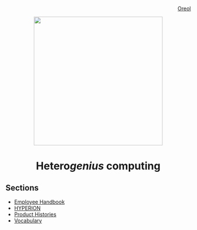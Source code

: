 <p align="right">
<a href="https://www.oreol.ch">Oreol</a>
</p>

<p align="center">
<img src="https://github.com/oreol-ag/handbook/blob/main/Oreol.png" align="center" width="350">
</p>

<h1 align="center">
  Hetero<i>genius</i> computing
</h1>

## Sections
* [Employee Handbook](https://github.com/oreol-ag/employee-handbook)
* [HYPERION](https://github.com/oreol-ag/hyperion#--heterogenius-computing)
* [Product Histories]()
* [Vocabulary](./vocabulary.md)